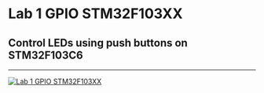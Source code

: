 # Lab 1 GPIO STM32F103XX
## Control LEDs using push buttons on STM32F103C6

 ---

[![Lab 1 GPIO STM32F103XX](https://drive.google.com/uc?export=view&id=1TgJJ-YaLPtFsn_FiDXYZEizTMyVUcDT4)](https://drive.google.com/drive/folders/1x8UM7VACtKL4fIJMyl-nu5Hf6g8JdqNB)

